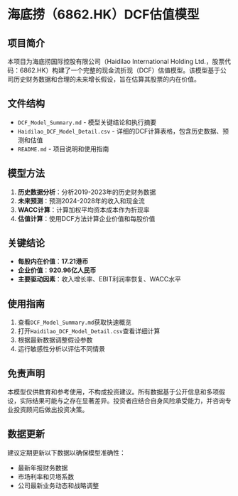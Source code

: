 # 海底捞（6862.HK）DCF估值模型

## 项目简介
本项目为海底捞国际控股有限公司（Haidilao International Holding Ltd.，股票代码：6862.HK）构建了一个完整的现金流折现（DCF）估值模型。该模型基于公司历史财务数据和合理的未来增长假设，旨在估算其股票的内在价值。

## 文件结构
- `DCF_Model_Summary.md` - 模型关键结论和执行摘要
- `Haidilao_DCF_Model_Detail.csv` - 详细的DCF计算表格，包含历史数据、预测和估值
- `README.md` - 项目说明和使用指南

## 模型方法
1. **历史数据分析**：分析2019-2023年的历史财务数据
2. **未来预测**：预测2024-2028年的收入和现金流
3. **WACC计算**：计算加权平均资本成本作为折现率
4. **估值计算**：使用DCF方法计算企业价值和每股价值

## 关键结论
- **每股内在价值**：**17.21港币**
- **企业价值**：**920.96亿人民币**
- **主要驱动因素**：收入增长率、EBIT利润率恢复、WACC水平

## 使用指南
1. 查看`DCF_Model_Summary.md`获取快速概览
2. 打开`Haidilao_DCF_Model_Detail.csv`查看详细计算
3. 根据最新数据调整假设参数
4. 运行敏感性分析以评估不同情景

## 免责声明
本模型仅供教育和参考使用，不构成投资建议。所有数据基于公开信息和多项假设，实际结果可能与之存在显著差异。投资者应结合自身风险承受能力，并咨询专业投资顾问后做出投资决策。

## 数据更新
建议定期更新以下数据以确保模型准确性：
- 最新年报财务数据
- 市场利率和贝塔系数
- 公司最新业务动态和战略调整